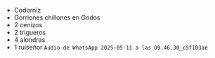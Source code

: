 
- Codorniz
- Gorriones chillones en Godos
- 2 cenizos
- 2 trigueros
- 4 alondras
- 1 ruiseñor
`Audio de WhatsApp 2025-05-11 a las 09.46.30_c5f103ae`


